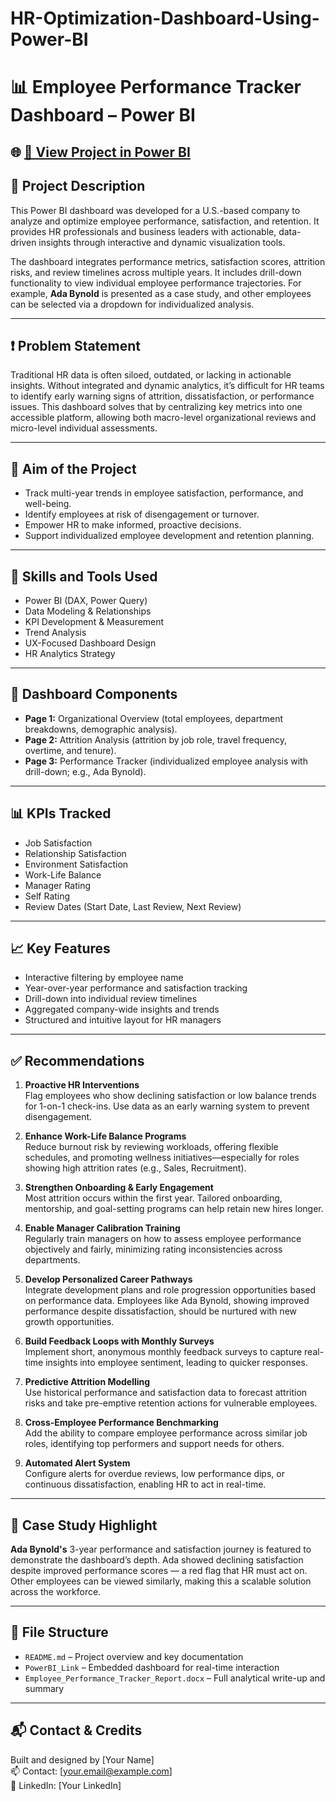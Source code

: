 # HR-Optimization-Dashboard-Using-Power-BI
# 📊 Employee Performance Tracker Dashboard – Power BI

## 🌐 [🔗 View Project in Power BI](https://app.powerbi.com/view?r=eyJrIjoiM2RlNWQyMzktNTY1OC00ODEwLTgwM2EtYzc4ZjJkYTdmNzU5IiwidCI6ImRmODY3OWNkLWE4MGUtNDVkOC05OWFjLWM4M2VkN2ZmOTVhMCJ9&pageName=ReportSection)

## 🧾 Project Description
This Power BI dashboard was developed for a U.S.-based company to analyze and optimize employee performance, satisfaction, and retention. It provides HR professionals and business leaders with actionable, data-driven insights through interactive and dynamic visualization tools.

The dashboard integrates performance metrics, satisfaction scores, attrition risks, and review timelines across multiple years. It includes drill-down functionality to view individual employee performance trajectories. For example, **Ada Bynold** is presented as a case study, and other employees can be selected via a dropdown for individualized analysis.

---

## ❗ Problem Statement
Traditional HR data is often siloed, outdated, or lacking in actionable insights. Without integrated and dynamic analytics, it’s difficult for HR teams to identify early warning signs of attrition, dissatisfaction, or performance issues. This dashboard solves that by centralizing key metrics into one accessible platform, allowing both macro-level organizational reviews and micro-level individual assessments.

---

## 🎯 Aim of the Project
- Track multi-year trends in employee satisfaction, performance, and well-being.
- Identify employees at risk of disengagement or turnover.
- Empower HR to make informed, proactive decisions.
- Support individualized employee development and retention planning.

---

## 🧠 Skills and Tools Used
- Power BI (DAX, Power Query)
- Data Modeling & Relationships
- KPI Development & Measurement
- Trend Analysis
- UX-Focused Dashboard Design
- HR Analytics Strategy

---

## 🧩 Dashboard Components
- **Page 1:** Organizational Overview (total employees, department breakdowns, demographic analysis).
- **Page 2:** Attrition Analysis (attrition by job role, travel frequency, overtime, and tenure).
- **Page 3:** Performance Tracker (individualized employee analysis with drill-down; e.g., Ada Bynold).

---

## 📊 KPIs Tracked
- Job Satisfaction  
- Relationship Satisfaction  
- Environment Satisfaction  
- Work-Life Balance  
- Manager Rating  
- Self Rating  
- Review Dates (Start Date, Last Review, Next Review)

---

## 📈 Key Features
- Interactive filtering by employee name
- Year-over-year performance and satisfaction tracking
- Drill-down into individual review timelines
- Aggregated company-wide insights and trends
- Structured and intuitive layout for HR managers

---

## ✅ Recommendations

1. **Proactive HR Interventions**  
   Flag employees who show declining satisfaction or low balance trends for 1-on-1 check-ins. Use data as an early warning system to prevent disengagement.

2. **Enhance Work-Life Balance Programs**  
   Reduce burnout risk by reviewing workloads, offering flexible schedules, and promoting wellness initiatives—especially for roles showing high attrition rates (e.g., Sales, Recruitment).

3. **Strengthen Onboarding & Early Engagement**  
   Most attrition occurs within the first year. Tailored onboarding, mentorship, and goal-setting programs can help retain new hires longer.

4. **Enable Manager Calibration Training**  
   Regularly train managers on how to assess employee performance objectively and fairly, minimizing rating inconsistencies across departments.

5. **Develop Personalized Career Pathways**  
   Integrate development plans and role progression opportunities based on performance data. Employees like Ada Bynold, showing improved performance despite dissatisfaction, should be nurtured with new growth opportunities.

6. **Build Feedback Loops with Monthly Surveys**  
   Implement short, anonymous monthly feedback surveys to capture real-time insights into employee sentiment, leading to quicker responses.

7. **Predictive Attrition Modelling**  
   Use historical performance and satisfaction data to forecast attrition risks and take pre-emptive retention actions for vulnerable employees.

8. **Cross-Employee Performance Benchmarking**  
   Add the ability to compare employee performance across similar job roles, identifying top performers and support needs for others.

9. **Automated Alert System**  
   Configure alerts for overdue reviews, low performance dips, or continuous dissatisfaction, enabling HR to act in real-time.

---

## 📌 Case Study Highlight
**Ada Bynold's** 3-year performance and satisfaction journey is featured to demonstrate the dashboard’s depth. Ada showed declining satisfaction despite improved performance scores — a red flag that HR must act on. Other employees can be viewed similarly, making this a scalable solution across the workforce.

---

## 📂 File Structure
- `README.md` – Project overview and key documentation
- `PowerBI_Link` – Embedded dashboard for real-time interaction
- `Employee_Performance_Tracker_Report.docx` – Full analytical write-up and summary

---

## 📬 Contact & Credits
Built and designed by [Your Name]  
📫 Contact: [your.email@example.com]  
🔗 LinkedIn: [Your LinkedIn]  
